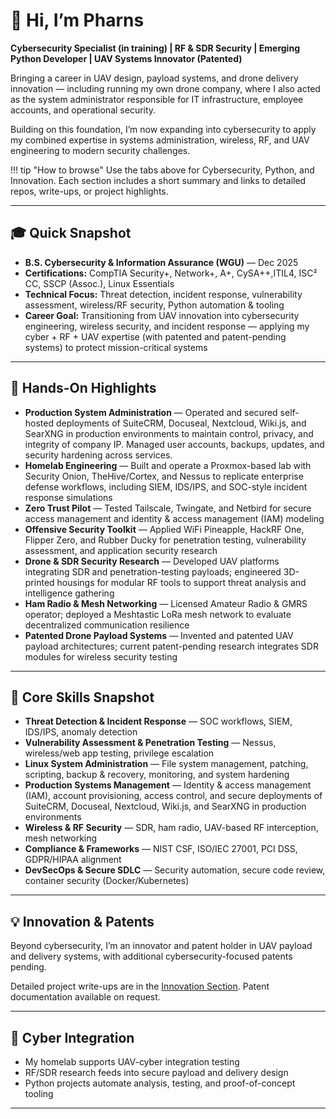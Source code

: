 # **👋 Hi, I’m Pharns**

**Cybersecurity Specialist (in training) | RF & SDR Security | Emerging Python Developer | UAV Systems Innovator (Patented)**  

Bringing a career in UAV design, payload systems, and drone delivery innovation — including running my own drone company, where I also acted as the system administrator responsible for IT infrastructure, employee accounts, and operational security.  

Building on this foundation, I’m now expanding into cybersecurity to apply my combined expertise in systems administration, wireless, RF, and UAV engineering to modern security challenges.  

!!! tip "How to browse"
    Use the tabs above for Cybersecurity, Python, and Innovation. Each section includes a short summary and links to detailed repos, write-ups, or project highlights.

---

## **🎓 Quick Snapshot**
- **B.S. Cybersecurity & Information Assurance (WGU)** — Dec 2025  
- **Certifications:** CompTIA Security+, Network+, A+, CySA++,ITIL4, ISC² CC, SSCP (Assoc.), Linux Essentials  
- **Technical Focus:** Threat detection, incident response, vulnerability assessment, wireless/RF security, Python automation & tooling  
- **Career Goal:** Transitioning from UAV innovation into cybersecurity engineering, wireless security, and incident response — applying my cyber + RF + UAV expertise (with patented and patent-pending systems) to protect mission-critical systems  

---

## 🚀 **Hands-On Highlights**

 - **Production System Administration** — Operated and secured self-hosted deployments of SuiteCRM, Docuseal, Nextcloud, Wiki.js, and SearXNG in production environments to maintain control, privacy, and integrity of company IP. Managed user accounts, backups, updates, and security hardening across services.  
- **Homelab Engineering** — Built and operate a Proxmox-based lab with Security Onion, TheHive/Cortex, and Nessus to replicate enterprise defense workflows, including SIEM, IDS/IPS, and SOC-style incident response simulations  
- **Zero Trust Pilot** — Tested Tailscale, Twingate, and Netbird for secure access management and identity & access management (IAM) modeling  
- **Offensive Security Toolkit** — Applied WiFi Pineapple, HackRF One, Flipper Zero, and Rubber Ducky for penetration testing, vulnerability assessment, and application security research  
- **Drone & SDR Security Research** — Developed UAV platforms integrating SDR and penetration-testing payloads; engineered 3D-printed housings for modular RF tools to support threat analysis and intelligence gathering  
- **Ham Radio & Mesh Networking** — Licensed Amateur Radio & GMRS operator; deployed a Meshtastic LoRa mesh network to evaluate decentralized communication resilience  
- **Patented Drone Payload Systems** — Invented and patented UAV payload architectures; current patent-pending research integrates SDR modules for wireless security testing  

---

## 🧰 **Core Skills Snapshot**

- **Threat Detection & Incident Response** — SOC workflows, SIEM, IDS/IPS, anomaly detection  
- **Vulnerability Assessment & Penetration Testing** — Nessus, wireless/web app testing, privilege escalation  
- **Linux System Administration** — File system management, patching, scripting, backup & recovery, monitoring, and system hardening  
- **Production Systems Management** — Identity & access management (IAM), account provisioning, access control, and secure deployments of SuiteCRM, Docuseal, Nextcloud, Wiki.js, and SearXNG in production environments  
- **Wireless & RF Security** — SDR, ham radio, UAV-based RF interception, mesh networking  
- **Compliance & Frameworks** — NIST CSF, ISO/IEC 27001, PCI DSS, GDPR/HIPAA alignment  
- **DevSecOps & Secure SDLC** — Security automation, secure code review, container security (Docker/Kubernetes)  

---

## 💡 **Innovation & Patents**
Beyond cybersecurity, I’m an innovator and patent holder in UAV payload and delivery systems, with additional cybersecurity-focused patents pending. 

Detailed project write-ups are in the [Innovation Section](innovation.md). Patent documentation available on request.  

---

## 🌟 **Cyber Integration**
- My homelab supports UAV-cyber integration testing  
- RF/SDR research feeds into secure payload and delivery design  
- Python projects automate analysis, testing, and proof-of-concept tooling  

---


<!-- Structured Data for SEO -->
<script type="application/ld+json">
{
  "@context": "https://schema.org",
  "@type": "Person",
  "name": "Pharns",
  "url": "https://portfolio.pharns.com",
  "jobTitle": "Cybersecurity Analyst (in training)",
  "alumniOf": {
    "@type": "CollegeOrUniversity",
    "name": "Western Governors University"
  },
  "sameAs": [
    "https://www.linkedin.com/in/pharns",
    "https://github.com/pharns"
  ],
  "knowsAbout": [
    "Cybersecurity",
    "Threat Detection",
    "Incident Response",
    "Vulnerability Assessment",
    "Risk Management",
    "Security Operations Center (SOC)",
    "Penetration Testing",
    "Digital Forensics",
    "Network Security",
    "Python Automation"
  ],
  "worksOn": {
    "@type": "WebSite",
    "url": "https://portfolio.pharns.com",
    "name": "Pharns — Cybersecurity & Python Portfolio"
  }
}
</script>
